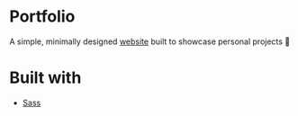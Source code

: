 # Portfolio
A simple, minimally designed [website](https://rayanabdirahman.com/) built to showcase personal projects 🔧

# Built with
* [Sass]()
